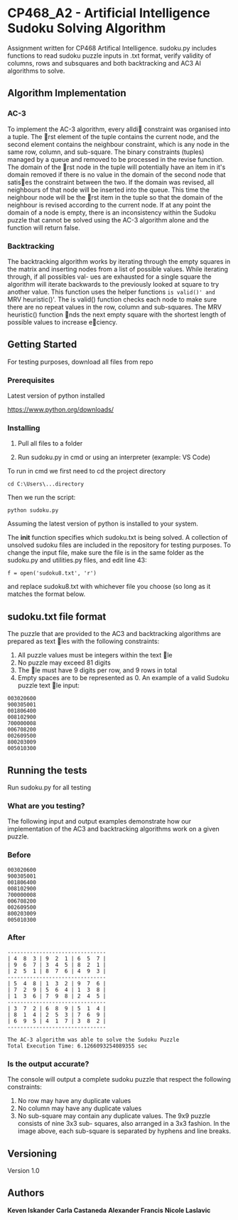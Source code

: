 # CP468_A2 - Artificial Intelligence Sudoku Solving Algorithm

Assignment written for CP468 Artifical Intelligence. sudoku.py includes functions to read sudoku puzzle inputs in .txt format, verify validity of columns, rows and subsquares and both backtracking and AC3 AI algorithms to solve. 

## Algorithm Implementation

### AC-3

To implement the AC-3 algorithm, every alldi constraint was organised into a tuple. The rst
element of the tuple contains the current node, and the second element contains the neighbour
constraint, which is any node in the same row, column, and sub-square. The binary constraints
(tuples) managed by a queue and removed to be processed in the revise function. The domain of
the rst node in the tuple will potentially have an item in it's domain removed if there is no value
in the domain of the second node that satises the constraint between the two. If the domain
was revised, all neighbours of that node will be inserted into the queue. This time the neighbour
node will be the rst item in the tuple so that the domain of the neighbour is revised according
to the current node. If at any point the domain of a node is empty, there is an inconsistency
within the Sudoku puzzle that cannot be solved using the AC-3 algorithm alone and the function
will return false.

### Backtracking

The backtracking algorithm works by iterating through the empty squares in the matrix and
inserting nodes from a list of possible values. While iterating through, if all possibles val-
ues are exhausted for a single square the algorithm will iterate backwards to the previously
looked at square to try another value. This function uses the helper functions `is valid()' and
`MRV heuristic()'. The is valid() function checks each node to make sure there are no repeat
values in the row, column and sub-squares. The MRV heuristic() function nds the next empty
square with the shortest length of possible values to increase eciency.

## Getting Started

For testing purposes, download all files from repo

### Prerequisites

Latest version of python installed


https://www.python.org/downloads/


### Installing

1) Pull all files to a folder

2) Run sudoku.py in cmd or using an interpreter (example: VS Code)

To run in cmd we first need to cd the project directory

```
cd C:\Users\...directory
```

Then we run the script:

```
python sudoku.py
```

Assuming the latest version of python is installed to your system.

The __init__ function specifies which sudoku.txt is being solved. A collection of unsolved sudoku files are included in the repository for testing purposes. To change the input file, make sure the file is in the same folder as the sudoku.py and utilities.py files, and edit line 43:

```
f = open('sudoku8.txt', 'r')
```

and replace sudoku8.txt with whichever file you choose (so long as it matches the format below.

## sudoku.txt file format

The puzzle that are provided to the AC3 and backtracking algorithms are prepared as text les
with the following constraints:
1. All puzzle values must be integers within the text le
2. No puzzle may exceed 81 digits
3. The le must have 9 digits per row, and 9 rows in total
4. Empty spaces are to be represented as 0.
An example of a valid Sudoku puzzle text le input:
```
003020600
900305001
001806400
008102900
700000008
006708200
002609500
800203009
005010300
```

## Running the tests

Run sudoku.py for all testing

### What are you testing?


The following input and output examples demonstrate how our implementation of the AC3 and
backtracking algorithms work on a given puzzle. 

### Before

```
003020600
900305001
001806400
008102900
700000008
006708200
002609500
800203009
005010300
```

### After

```
-------------------------------
| 4  8  3 | 9  2  1 | 6  5  7 |
| 9  6  7 | 3  4  5 | 8  2  1 |
| 2  5  1 | 8  7  6 | 4  9  3 |
-------------------------------
| 5  4  8 | 1  3  2 | 9  7  6 |
| 7  2  9 | 5  6  4 | 1  3  8 |
| 1  3  6 | 7  9  8 | 2  4  5 |
-------------------------------
| 3  7  2 | 6  8  9 | 5  1  4 |
| 8  1  4 | 2  5  3 | 7  6  9 |
| 6  9  5 | 4  1  7 | 3  8  2 |
-------------------------------

The AC-3 algorithm was able to solve the Sudoku Puzzle
Total Execution Time: 6.1266093254089355 sec
```



### Is the output accurate?
 
The console will output a complete sudoku puzzle that respect the following constraints:

1. No row may have any duplicate values
2. No column may have any duplicate values
3. No sub-square may contain any duplicate values. The 9x9 puzzle consists of nine 3x3 sub-
squares, also arranged in a 3x3 fashion. In the image above, each sub-square is separated
by hyphens and line breaks.

## Versioning

Version 1.0

## Authors

**Keven Iskander** 
**Carla Castaneda** 
**Alexander Francis** 
**Nicole Laslavic** 

